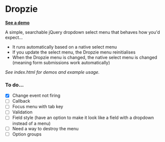 # Dropzie

**[See a demo](https://jeremyblaze.github.io/Dropzie/)**

A simple, searchable jQuery dropdown select menu that behaves how you'd expect...

- It runs automatically based on a native select menu
- If you update the select menu, the Dropzie menu reinitialises
- When the Dropzie menu is changed, the native select menu is changed (meaning form submissions work automatically)

_See index.html for demos and example usage._

### To do...

- [x] Change event not firing
- [ ] Callback
- [ ] Focus menu with tab key
- [ ] Validation
- [ ] Field style (have an option to make it look like a field with a dropdown instead of a menu)
- [ ] Need a way to destroy the menu
- [ ] Option groups